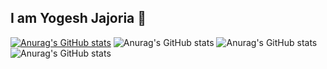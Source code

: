 ## I am Yogesh Jajoria 👋

[![Anurag's GitHub stats](https://github-readme-stats.vercel.app/api?username=JajoriaYogesh04&hide=contribs,prs)](https://github.com/JajoriaYogesh04/github-readme-stats)
![Anurag's GitHub stats](https://github-readme-stats.vercel.app/api?username=anuraghazra&hide=contribs,prs)
![Anurag's GitHub stats](https://github-readme-stats.vercel.app/api?username=anuraghazra&show_icons=true)
![Anurag's GitHub stats](https://github-readme-stats.vercel.app/api?username=anuraghazra&show_icons=true&theme=radical)
